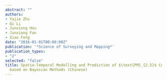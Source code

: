 ```yaml
---
abstract: ""
authors:
- Yajie Zhu
- Qi Li
- Junxiong Hou
- Junxiang Fan
- Xiao Feng
date: "2016-01-01T00:00:00Z"
publication: '*Science of Surveying and Mapping*'
publication_types:
- "2"
selected: "false"
title: Spatio-Temporal Modelling and Prediction of $\text{PM}_{2.5}$ Concentration
  based on Bayesian Methods (Chinese)
---
```


